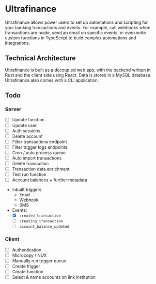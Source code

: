 # Ultrafinance

Ultrafinance allows power users to set up automations and scripting for your banking transactions and events. For example, call webhooks when transactions are made, send an email on specific events, or even write custom functions in TypeScript to build complex automations and integrations.

## Technical Architecture

Ultrafinance is built as a decoupled web app, with the backend written in Rust and the client side using React. Data is stored in a MySQL database. Ultrafinance also comes with a CLI application.

## Todo

### Server

- [ ] Update function
- [ ] Update user
- [ ] Auth sessions
- [ ] Delete account
- [ ] Filter transactions endpoint
- [ ] Filter trigger logs endpoints
- [ ] Cron / auto process queue
- [ ] Auto import transactions
- [ ] Delete transaction
- [ ] Transaction data enrichment
- [ ] Test run function
- [ ] Account balances + further metadata
- Inbuilt triggers:
  - Email
  - Webhook
  - SMS
- Events:
  - [x] `created_transaction`
  - [ ] `creating_transaction`
  - [ ] `account_balance_updated`

### Client

- [ ] Authentication
- [ ] Microcopy / NUX
- [ ] Manually run trigger queue
- [ ] Create trigger
- [ ] Create function
- [ ] Select & name accounts on link institution
